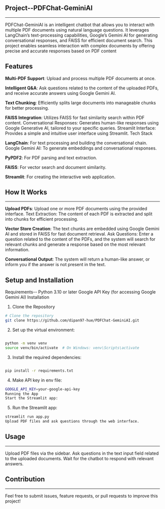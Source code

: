 ## Project--PDFChat-GeminiAI
----

PDFChat-GeminiAI is an intelligent chatbot that allows you to interact with multiple PDF documents using natural language questions. It leverages LangChain’s text-processing capabilities, Google’s Gemini AI for generating conversational responses, and FAISS for efficient document search. This project enables seamless interaction with complex documents by offering precise and accurate responses based on PDF content

## Features
**Multi-PDF Support**: Upload and process multiple PDF documents at once.

**Intelligent Q&A**: Ask questions related to the content of the uploaded PDFs, and receive accurate answers using Google Gemini AI.

**Text Chunking**: Efficiently splits large documents into manageable chunks for better processing.

**FAISS Integration**: Utilizes FAISS for fast similarity search within PDF content.
Conversational Responses: Generates human-like responses using Google Generative AI, tailored to your specific queries.
Streamlit Interface: Provides a simple and intuitive user interface using Streamlit.
Tech Stack

**LangChain**: For text processing and building the conversational chain.
Google Gemini AI: To generate embeddings and conversational responses.

**PyPDF2**: For PDF parsing and text extraction.

**FAISS**: For vector search and document similarity.

**Streamlit**: For creating the interactive web application.

## How It Works
---------
**Upload PDFs**: Upload one or more PDF documents using the provided interface.
Text Extraction: The content of each PDF is extracted and split into chunks for efficient processing.

**Vector Store Creation**: The text chunks are embedded using Google Gemini AI and stored in FAISS for fast document retrieval.
Ask Questions: Enter a question related to the content of the PDFs, and the system will search for relevant chunks and generate a response based on the most relevant information.

**Conversational Output**: The system will return a human-like answer, or inform you if the answer is not present in the text.

## Setup and Installation
Requirements--
Python 3.10 or later
Google API Key (for accessing Google Gemini AI)
Installation

1) Clone the Repository

```bash
# Clone the repository
git clone https://github.com/dipan97-hue/PDFChat-GeminiAI.git

```


2) Set up the virtual environment:

```bash

python -m venv venv
source venv/bin/activate  # On Windows: venv\Scripts\activate

```
3) Install the required dependencies:

```bash

pip install -r requirements.txt
```
4) Make API key in env file:

```bash
GOOGLE_API_KEY=your-google-api-key
Running the App
Start the Streamlit app:
```
5) Run the Streamlit app:

```bash
streamlit run app.py
Upload PDF files and ask questions through the web interface.
```

## Usage
------

Upload PDF files via the sidebar.
Ask questions in the text input field related to the uploaded documents.
Wait for the chatbot to respond with relevant answers.

## Contribution
------
Feel free to submit issues, feature requests, or pull requests to improve this project!